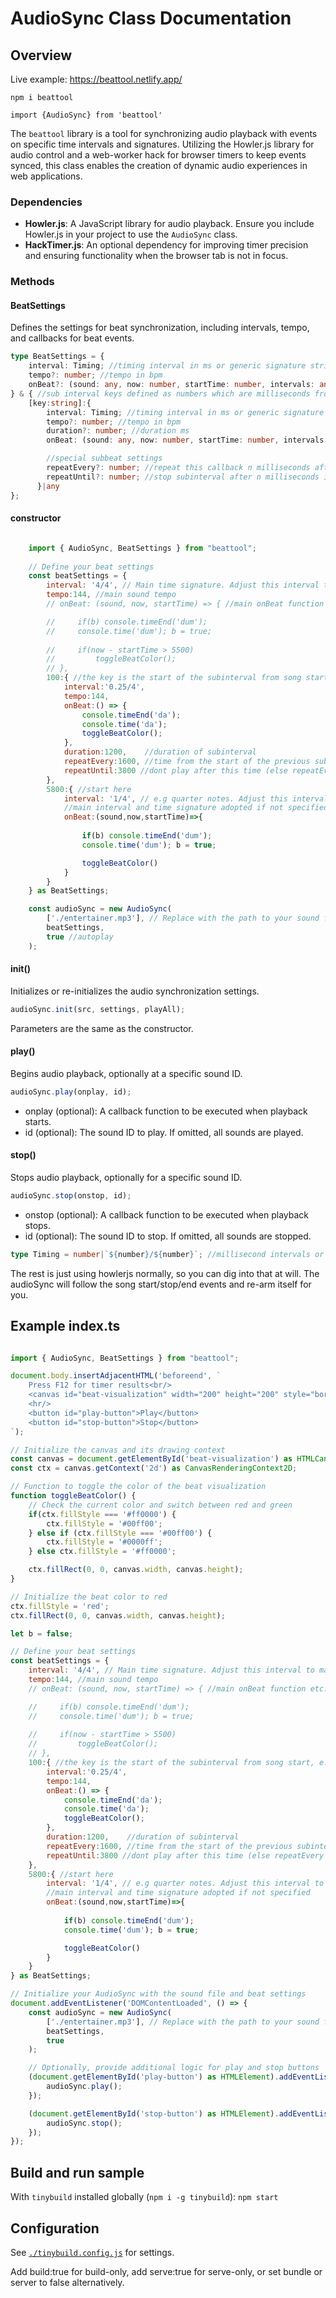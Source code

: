 # AudioSync Class Documentation

## Overview

Live example: https://beattool.netlify.app/

`npm i beattool`

`import {AudioSync} from 'beattool'`

The `beattool` library is a tool for synchronizing audio playback with events on specific time intervals and signatures. Utilizing the Howler.js library for audio control and a web-worker hack for browser timers to keep events synced, this class enables the creation of dynamic audio experiences in web applications.

### Dependencies

- **Howler.js**: A JavaScript library for audio playback. Ensure you include Howler.js in your project to use the `AudioSync` class.
- **HackTimer.js**: An optional dependency for improving timer precision and ensuring functionality when the browser tab is not in focus.


### Methods

#### BeatSettings
Defines the settings for beat synchronization, including intervals, tempo, and callbacks for beat events.

```typescript
type BeatSettings = {
    interval: Timing; //timing interval in ms or generic signature string `${number}/${number}`
    tempo?: number; //tempo in bpm
    onBeat?: (sound: any, now: number, startTime: number, intervals: any) => void; //event callback fired at the interval based on time from song start
} & { //sub interval keys defined as numbers which are milliseconds from the start of the song
    [key:string]:{
        interval: Timing; //timing interval in ms or generic signature string `${number}/${number}`
        tempo?: number; //tempo in bpm
        duration?: number; //duration ms
        onBeat: (sound: any, now: number, startTime: number, intervals: any) => void; //event callback fired at the interval based on time from song start

        //special subbeat settings
        repeatEvery?: number; //repeat this callback n milliseconds after start of this subinterval
        repeatUntil?: number; //stop subinterval after n milliseconds if repeatEvery is defined 
      }|any
};
```

#### constructor
```js

    import { AudioSync, BeatSettings } from "beattool";
    
    // Define your beat settings
    const beatSettings = {
        interval: '4/4', // Main time signature. Adjust this interval to match the beat of your sound
        tempo:144, //main sound tempo
        // onBeat: (sound, now, startTime) => { //main onBeat function etc.

        //     if(b) console.timeEnd('dum');
        //     console.time('dum'); b = true;
            
        //     if(now - startTime > 5500) 
        //         toggleBeatColor();
        // },
        100:{ //the key is the start of the subinterval from song start, e.g. 100ms after begin
            interval:'0.25/4',
            tempo:144,
            onBeat:() => {
                console.timeEnd('da');
                console.time('da');
                toggleBeatColor();
            },
            duration:1200,    //duration of subinterval
            repeatEvery:1600, //time from the start of the previous subinterval not the end
            repeatUntil:3800 //dont play after this time (else repeatEvery continues till song ends)
        },
        5800:{ //start here
            interval: '1/4', // e.g quarter notes. Adjust this interval to match the beat of your sound
            //main interval and time signature adopted if not specified
            onBeat:(sound,now,startTime)=>{
                
                if(b) console.timeEnd('dum');
                console.time('dum'); b = true;

                toggleBeatColor()
            }
        }
    } as BeatSettings;

    const audioSync = new AudioSync(
        ['./entertainer.mp3'], // Replace with the path to your sound file
        beatSettings,
        true //autoplay
    );

```

#### init()
Initializes or re-initializes the audio synchronization settings.

```javascript
audioSync.init(src, settings, playAll);
```
Parameters are the same as the constructor.


#### play()
Begins audio playback, optionally at a specific sound ID.

```javascript
audioSync.play(onplay, id);
```

- onplay (optional): A callback function to be executed when playback starts.
- id (optional): The sound ID to play. If omitted, all sounds are played.


#### stop()
Stops audio playback, optionally for a specific sound ID.

```javascript
audioSync.stop(onstop, id);
```
- onstop (optional): A callback function to be executed when playback stops.
- id (optional): The sound ID to stop. If omitted, all sounds are stopped.

```typescript
type Timing = number|`${number}/${number}`; //millisecond intervals or signatures e.g. '4/4' '3/4' etc
```

The rest is just using howlerjs normally, so you can dig into that at will. The audioSync will follow the song start/stop/end events and re-arm itself for you.

## Example index.ts

```javascript

import { AudioSync, BeatSettings } from "beattool";

document.body.insertAdjacentHTML('beforeend', `
    Press F12 for timer results<br/>
    <canvas id="beat-visualization" width="200" height="200" style="border:1px solid #000; margin: 5px;"></canvas>
    <hr/>
    <button id="play-button">Play</button>
    <button id="stop-button">Stop</button>
`);

// Initialize the canvas and its drawing context
const canvas = document.getElementById('beat-visualization') as HTMLCanvasElement;
const ctx = canvas.getContext('2d') as CanvasRenderingContext2D;

// Function to toggle the color of the beat visualization
function toggleBeatColor() {
    // Check the current color and switch between red and green
    if(ctx.fillStyle === '#ff0000') {
        ctx.fillStyle = '#00ff00';
    } else if (ctx.fillStyle === '#00ff00') {
        ctx.fillStyle = '#0000ff';
    } else ctx.fillStyle = '#ff0000';

    ctx.fillRect(0, 0, canvas.width, canvas.height);
}

// Initialize the beat color to red
ctx.fillStyle = 'red';
ctx.fillRect(0, 0, canvas.width, canvas.height);

let b = false;

// Define your beat settings
const beatSettings = {
    interval: '4/4', // Main time signature. Adjust this interval to match the beat of your sound
    tempo:144, //main sound tempo
    // onBeat: (sound, now, startTime) => { //main onBeat function etc.

    //     if(b) console.timeEnd('dum');
    //     console.time('dum'); b = true;
        
    //     if(now - startTime > 5500) 
    //         toggleBeatColor();
    // },
    100:{ //the key is the start of the subinterval from song start, e.g. 100ms after begin
        interval:'0.25/4',
        tempo:144,
        onBeat:() => {
            console.timeEnd('da');
            console.time('da');
            toggleBeatColor();
        },
        duration:1200,    //duration of subinterval
        repeatEvery:1600, //time from the start of the previous subinterval not the end
        repeatUntil:3800 //dont play after this time (else repeatEvery continues till song ends)
    },
    5800:{ //start here
        interval: '1/4', // e.g quarter notes. Adjust this interval to match the beat of your sound
        //main interval and time signature adopted if not specified
        onBeat:(sound,now,startTime)=>{
            
            if(b) console.timeEnd('dum');
            console.time('dum'); b = true;

            toggleBeatColor()
        }
    }
} as BeatSettings;

// Initialize your AudioSync with the sound file and beat settings
document.addEventListener('DOMContentLoaded', () => {
    const audioSync = new AudioSync(
        ['./entertainer.mp3'], // Replace with the path to your sound file
        beatSettings,
        true
    );

    // Optionally, provide additional logic for play and stop buttons
    (document.getElementById('play-button') as HTMLElement).addEventListener('click', () => {
        audioSync.play();
    });

    (document.getElementById('stop-button') as HTMLElement).addEventListener('click', () => {
        audioSync.stop();
    });
});


```





## Build and run sample

With `tinybuild` installed globally (`npm i -g tinybuild`): `npm start`

## Configuration

See [`./tinybuild.config.js`](./tinybuild.config.js) for settings. 

Add build:true for build-only, add serve:true for serve-only, or set bundle or server to false alternatively.
